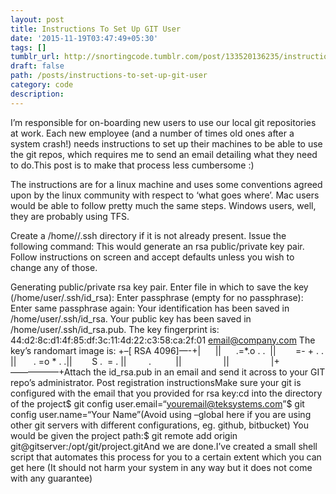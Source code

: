 ```yaml
---
layout: post
title: Instructions To Set Up GIT User
date: '2015-11-19T03:47:49+05:30'
tags: []
tumblr_url: http://snortingcode.tumblr.com/post/133520136235/instructions-to-set-up-git-user
draft: false
path: /posts/instructions-to-set-up-git-user
category: code
description:
---
```

I’m responsible for on-boarding new users to use our local git repositories at work. Each new employee (and a number of times old ones after a system crash!) needs instructions to set up their machines to be able to use the git repos, which requires me to send an email detailing what they need to do.This post is to make that process less cumbersome :)

The instructions are for a linux machine and uses some conventions agreed upon by the linux community with respect to ‘what goes where’. Mac users would be able to follow pretty much the same steps. Windows users, well, they are probably using TFS.

Create a /home//.ssh directory if it is not already present.
Issue the following command:
This would generate an rsa public/private key pair. Follow instructions on screen and accept defaults unless you wish to change any of those.

Generating public/private rsa key pair.
Enter file in which to save the key (/home/user/.ssh/id_rsa):
Enter passphrase (empty for no passphrase):
Enter same passphrase again:
Your identification has been saved in /home/user/.ssh/id_rsa.
Your public key has been saved in /home/user/.ssh/id_rsa.pub.
The key fingerprint is:
44:d2:8c:d1:4f:85:df:3c:11:4d:22:c3:58:ca:2f:01 email@company.com
The key’s randomart image is:
+–[ RSA 4096]—-+|      ||      .=*.o . .  ||        =- + . . ||       . =o * . .||        S .  = . ||         .          ||                 ||                 |+—————–+Attach the id_rsa.pub in an email and send it across to your GIT repo’s administrator.
Post registration instructionsMake sure your git is configured with the email that you provided for rsa key:cd into the directory of the project$ git config user.email=“youremail@teksystems.com”$ git config user.name=“Your Name”(Avoid using –global here if you are using other git servers with
different configurations, eg. github, bitbucket) You would be given the
project path:$ git remote add origin git@gitserver:/opt/git/project.gitAnd we are done.I’ve created a small shell script that automates this process for you to a certain extent which you can get here (It should not harm your system in any way but it does not come with any guarantee)

